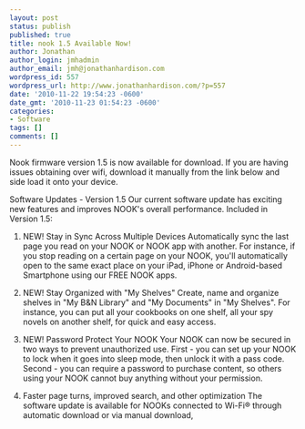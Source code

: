 ```yaml
---
layout: post
status: publish
published: true
title: nook 1.5 Available Now!
author: Jonathan
author_login: jmhadmin
author_email: jmh@jonathanhardison.com
wordpress_id: 557
wordpress_url: http://www.jonathanhardison.com/?p=557
date: '2010-11-22 19:54:23 -0600'
date_gmt: '2010-11-23 01:54:23 -0600'
categories:
- Software
tags: []
comments: []
---
```

Nook firmware version 1.5 is now available for download. If you are having issues obtaining over wifi, download it manually from the link below and side load it onto your device.

Software Updates - Version 1.5
Our current software update has exciting new features and improves NOOK's overall performance. Included in Version 1.5:

  1. NEW! Stay in Sync Across Multiple Devices Automatically sync the last page you read on your NOOK or NOOK app with another. For instance, if you stop reading on a certain page on your NOOK, you'll automatically open to the same exact place on your iPad, iPhone or Android-based Smartphone using our FREE NOOK apps.

  2. NEW! Stay Organized with "My Shelves" Create, name and organize shelves in "My B&N Library" and "My Documents" in "My Shelves". For instance, you can put all your cookbooks on one shelf, all your spy novels on another shelf, for quick and easy access.

  3. NEW! Password Protect Your NOOK Your NOOK can now be secured in two ways to prevent unauthorized use. First - you can set up your NOOK to lock when it goes into sleep mode, then unlock it with a pass code. Second - you can require a password to purchase content, so others using your NOOK cannot buy anything without your permission.

  4. Faster page turns, improved search, and other optimization The software update is available for NOOKs connected to Wi-Fi&reg; through automatic download or via manual download, 
